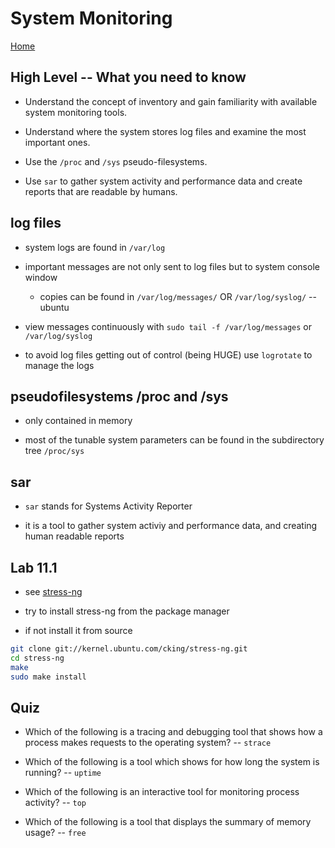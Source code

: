 # System Monitoring

[Home](/README.md)

## High Level -- What you need to know

* Understand the concept of inventory and gain familiarity with available system monitoring tools.

* Understand where the system stores log files and examine the most important ones.

* Use the `/proc` and `/sys` pseudo-filesystems.

* Use `sar` to gather system activity and performance data and create reports that are readable by humans.


## log files

* system logs are found in `/var/log`

* important messages are not only sent to log files but to system console window 
  * copies can be found in `/var/log/messages/` OR `/var/log/syslog/` -- ubuntu

* view messages continuously with `sudo tail -f /var/log/messages` or `/var/log/syslog`

* to avoid log files getting out of control (being HUGE) use `logrotate` to manage the logs


## pseudofilesystems /proc and /sys

* only contained in memory

* most of the tunable system parameters can be found in the subdirectory tree `/proc/sys`


## sar

* `sar` stands for Systems Activity Reporter

* it is a tool to gather system activiy and performance data, and creating human readable reports


## Lab 11.1

* see [stress-ng](https://wiki.ubuntu.com/Kernel/Reference/stress-ng)

* try to  install stress-ng from the package manager

* if not install it from source

```bash
git clone git://kernel.ubuntu.com/cking/stress-ng.git
cd stress-ng
make
sudo make install
```

## Quiz 

* Which of the following is a tracing and debugging tool that shows how a process makes requests to the operating system? -- `strace`

* Which of the following is a tool which shows for how long the system is running? -- `uptime`

* Which of the following is an interactive tool for monitoring process activity? -- `top`

* Which of the following is a tool that displays the summary of memory usage? -- `free`